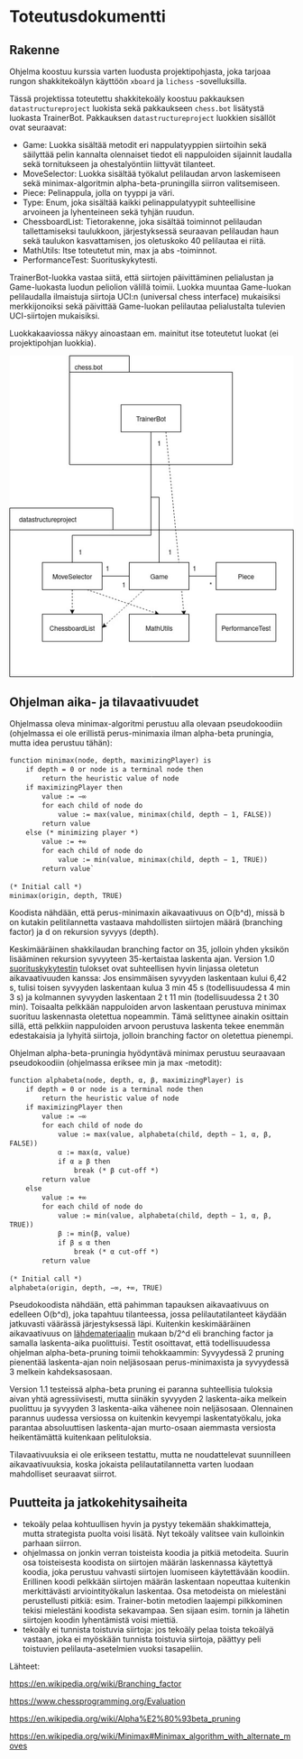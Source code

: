 # Toteutusdokumentti

## Rakenne

Ohjelma koostuu kurssia varten luodusta projektipohjasta, joka tarjoaa rungon shakkitekoälyn käyttöön `xboard` ja `lichess` 
-sovelluksilla.

Tässä projektissa toteutettu shakkitekoäly koostuu pakkauksen `datastructureproject` luokista sekä pakkaukseen `chess.bot`
lisätystä luokasta TrainerBot. Pakkauksen `datastructureproject` luokkien sisällöt ovat seuraavat:
* Game: Luokka sisältää metodit eri nappulatyyppien siirtoihin sekä säilyttää pelin kannalta olennaiset tiedot eli nappuloiden sijainnit laudalla sekä tornitukseen ja ohestalyöntiin liittyvät tilanteet. 
* MoveSelector: Luokka sisältää työkalut pelilaudan arvon laskemiseen sekä minimax-algoritmin alpha-beta-pruningilla siirron valitsemiseen.
* Piece: Pelinappula, jolla on tyyppi ja väri.
* Type: Enum, joka sisältää kaikki pelinappulatyypit suhteellisine arvoineen ja lyhenteineen sekä tyhjän ruudun.
* ChessboardList: Tietorakenne, joka sisältää toiminnot pelilaudan tallettamiseksi taulukkoon, järjestyksessä seuraavan pelilaudan haun sekä taulukon kasvattamisen, jos oletuskoko 40 pelilautaa ei riitä.
* MathUtils: Itse toteutetut min, max ja abs -toiminnot.
* PerformanceTest: Suorituskykytesti.

TrainerBot-luokka vastaa siitä, että siirtojen päivittäminen pelialustan ja Game-luokasta luodun peliolion välillä toimii. Luokka muuntaa Game-luokan pelilaudalla ilmaistuja siirtoja UCI:n (universal chess interface) mukaisiksi merkkijonoiksi sekä päivittää Game-luokan pelilautaa pelialustalta tulevien UCI-siirtojen mukaisiksi.

Luokkakaaviossa näkyy ainoastaan em. mainitut itse toteutetut luokat (ei projektipohjan luokkia).

![luokkakaavio](https://github.com/jp-tulijoki/Lastenshakki/blob/master/documentation/pics/classDiagramChess.jpg)

## Ohjelman aika- ja tilavaativuudet

Ohjelmassa oleva minimax-algoritmi perustuu alla olevaan pseudokoodiin (ohjelmassa ei ole erillistä perus-minimaxia ilman alpha-beta pruningia, mutta idea perustuu tähän):

```
function minimax(node, depth, maximizingPlayer) is
    if depth = 0 or node is a terminal node then
        return the heuristic value of node
    if maximizingPlayer then
        value := −∞
        for each child of node do
            value := max(value, minimax(child, depth − 1, FALSE))
        return value
    else (* minimizing player *)
        value := +∞
        for each child of node do
            value := min(value, minimax(child, depth − 1, TRUE))
        return value`

(* Initial call *)
minimax(origin, depth, TRUE)
```

Koodista nähdään, että perus-minimaxin aikavaativuus on O(b^d), missä b on kutakin pelitilannetta vastaava mahdollisten siirtojen määrä (branching factor) ja d on rekursion syvyys (depth).

Keskimääräinen shakkilaudan branching factor on 35, jolloin yhden yksikön lisääminen rekursion syvyyteen 35-kertaistaa laskenta ajan. Version 1.0 [suorituskykytestin](https://github.com/jp-tulijoki/Lastenshakki/blob/master/documentation/testausdokumentti.md) tulokset ovat suhteellisen hyvin linjassa oletetun aikavaativuuden kanssa: Jos ensimmäisen syvyyden laskentaan kului 6,42 s, tulisi toisen syvyyden laskentaan kulua 3 min 45 s (todellisuudessa 4 min 3 s) ja kolmannen syvyyden laskentaan 2 t 11 min (todellisuudessa 2 t 30 min). Toisaalta pelkkään nappuloiden arvon laskentaan perustuva minimax suorituu laskennasta oletettua nopeammin. Tämä selittynee ainakin osittain sillä, että pelkkiin nappuloiden arvoon perustuva laskenta tekee enemmän edestakaisia ja lyhyitä siirtoja, jolloin branching factor on oletettua pienempi.

Ohjelman alpha-beta-pruningia hyödyntävä minimax perustuu seuraavaan pseudokoodiin (ohjelmassa eriksee min ja max -metodit):

```
function alphabeta(node, depth, α, β, maximizingPlayer) is
    if depth = 0 or node is a terminal node then
        return the heuristic value of node
    if maximizingPlayer then
        value := −∞
        for each child of node do
            value := max(value, alphabeta(child, depth − 1, α, β, FALSE))
            α := max(α, value)
            if α ≥ β then
                break (* β cut-off *)
        return value
    else
        value := +∞
        for each child of node do
            value := min(value, alphabeta(child, depth − 1, α, β, TRUE))
            β := min(β, value)
            if β ≤ α then
                break (* α cut-off *)
        return value
        
(* Initial call *)
alphabeta(origin, depth, −∞, +∞, TRUE)
```

Pseudokoodista nähdään, että pahimman tapauksen aikavaativuus on edelleen O(b^d), joka tapahtuu tilanteessa, jossa pelilautatilanteet käydään jatkuvasti väärässä järjestyksessä läpi. Kuitenkin keskimääräinen aikavaativuus on [lähdemateriaalin](https://en.wikipedia.org/wiki/Alpha%E2%80%93beta_pruning) mukaan b/2^d eli branching factor ja samalla laskenta-aika puolittuisi. Testit osoittavat, että todellisuudessa ohjelman alpha-beta-pruning toimii tehokkaammin: Syvyydessä 2 pruning pienentää laskenta-ajan noin neljäsosaan perus-minimaxista ja syvyydessä 3 melkein kahdeksasosaan. 

Version 1.1 testeissä alpha-beta pruning ei paranna suhteellisia tuloksia aivan yhtä agressiivisesti, mutta siinäkin syvyyden 2 laskenta-aika melkein puolittuu ja syvyyden 3 laskenta-aika vähenee noin neljäsosaan. Olennainen parannus uudessa versiossa on kuitenkin kevyempi laskentatyökalu, joka parantaa absoluuttisen laskenta-ajan murto-osaan aiemmasta versiosta heikentämättä kuitenkaan pelituloksia.

Tilavaativuuksia ei ole erikseen testattu, mutta ne noudattelevat suunnilleen aikavaativuuksia, koska jokaista pelilautatilannetta varten luodaan mahdolliset seuraavat siirrot.

## Puutteita ja jatkokehitysaiheita

* tekoäly pelaa kohtuullisen hyvin ja pystyy tekemään shakkimatteja, mutta strategista puolta voisi lisätä. Nyt tekoäly valitsee vain kulloinkin parhaan siirron.
* ohjelmassa on jonkin verran toisteista koodia ja pitkiä metodeita. Suurin osa toisteisesta koodista on siirtojen määrän laskennassa käytettyä koodia, joka perustuu vahvasti siirtojen luomiseen käytettävään koodiin. Erillinen koodi pelkkään siirtojen määrän laskentaan nopeuttaa kuitenkin merkittävästi arviointityökalun laskentaa. Osa metodeista on mielestäni perustellusti pitkiä: esim. Trainer-botin metodien laajempi pilkkominen tekisi mielestäni koodista sekavampaa. Sen sijaan esim. tornin ja lähetin siirtojen koodin lyhentämistä voisi miettiä.
* tekoäly ei tunnista toistuvia siirtoja: jos tekoäly pelaa toista tekoälyä vastaan, joka ei myöskään tunnista toistuvia siirtoja, päättyy peli toistuvien pelilauta-asetelmien vuoksi tasapeliin.

Lähteet:

https://en.wikipedia.org/wiki/Branching_factor

https://www.chessprogramming.org/Evaluation

https://en.wikipedia.org/wiki/Alpha%E2%80%93beta_pruning

https://en.wikipedia.org/wiki/Minimax#Minimax_algorithm_with_alternate_moves
